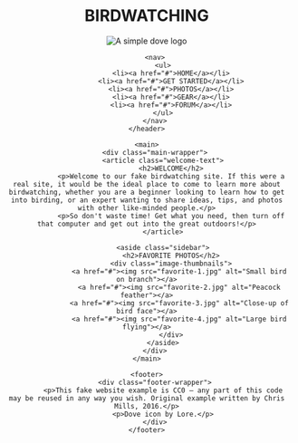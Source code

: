 <!DOCTYPE html>
<html lang="en">
<head>
    <meta charset="utf-8">
    <title>Birdwatching</title>
    <link href="https://fonts.googleapis.com/css?family=Roboto+Condensed:300%7CCinzel+Decorative:700" rel="stylesheet">
    <link rel="stylesheet" href="style.css">
</head>
<body>
    <header>
        <div class="header-wrapper">
            <h1>BIRDWATCHING</h1>
            <img src="dove.png" alt="A simple dove logo">
        </div>
        
        <nav>
            <ul>
                <li><a href="#">HOME</a></li>
                <li><a href="#">GET STARTED</a></li>
                <li><a href="#">PHOTOS</a></li>
                <li><a href="#">GEAR</a></li>
                <li><a href="#">FORUM</a></li>
            </ul>
        </nav>
    </header>

    <main>
        <div class="main-wrapper">
            <article class="welcome-text">
                <h2>WELCOME</h2>
                <p>Welcome to our fake birdwatching site. If this were a real site, it would be the ideal place to come to learn more about birdwatching, whether you are a beginner looking to learn how to get into birding, or an expert wanting to share ideas, tips, and photos with other like-minded people.</p>
                <p>So don't waste time! Get what you need, then turn off that computer and get out into the great outdoors!</p>
            </article>

            <aside class="sidebar">
                <h2>FAVORITE PHOTOS</h2>
                <div class="image-thumbnails">
                    <a href="#"><img src="favorite-1.jpg" alt="Small bird on branch"></a>
                    <a href="#"><img src="favorite-2.jpg" alt="Peacock feather"></a>
                    <a href="#"><img src="favorite-3.jpg" alt="Close-up of bird face"></a>
                    <a href="#"><img src="favorite-4.jpg" alt="Large bird flying"></a>
                </div>
            </aside>
        </div>
    </main>

    <footer>
        <div class="footer-wrapper">
            <p>This fake website example is CC0 – any part of this code may be reused in any way you wish. Original example written by Chris Mills, 2016.</p>
            <p>Dove icon by Lore.</p>
        </div>
    </footer>
</body>
</html>